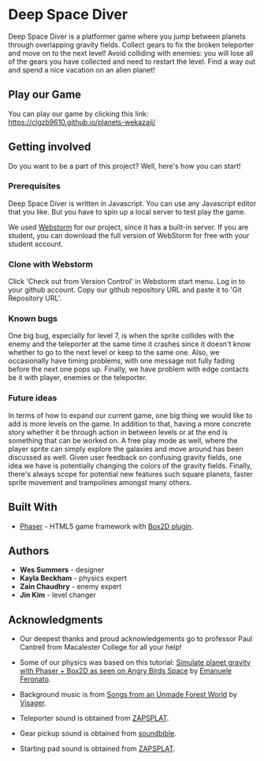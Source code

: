 # Deep Space Diver

Deep Space Diver is a platformer game where you jump between planets through overlapping gravity fields. Collect gears to fix the broken teleporter and move on to the next level! Avoid colliding with enemies: you will lose all of the gears you have collected and need to restart the level. Find a way out and spend a nice vacation on an alien planet!

## Play our Game

You can play our game by clicking this link: https://clgzb9610.github.io/planets-wekazaji/

## Getting involved

Do you want to be a part of this project? Well, here's how you can start!

### Prerequisites

Deep Space Diver is written in Javascript. You can use any Javascript editor that you like. But you have to spin up a local server to test play the game.

We used [Webstorm](https://www.jetbrains.com/webstorm/download) for our project, since it has a built-in server. If you are student, you can download the full version of WebStorm for free with your student account.

### Clone with Webstorm

Click 'Check out from Version Control' in Webstorm start menu. Log in to your github account. Copy our github repository URL and paste it to 'Git Repository URL'.

### Known bugs

One big bug, especially for level 7, is when the sprite collides with the enemy and the teleporter at the same time it crashes since it doesn't know whether to go to the next level or keep to the same one. Also, we occasionally have timing problems, with one message not fully fading before the next one pops up. Finally, we have problem with edge contacts be it with player, enemies or the teleporter.

### Future ideas

In terms of how to expand our current game, one big thing we would like to add is more levels on the game. In addition to that, having a more concrete story whether it be through action in between levels or at the end is something that can be worked on. A free play mode as well, where the player sprite can simply explore the galaxies and move around has been discussed as well. Given user feedback on confusing gravity fields, one idea we have is potentially changing the colors of the gravity fields. Finally, there's always scope for potential new features such square planets, faster sprite movement and trampolines amongst many others.

## Built With

* [Phaser](https://phaser.io/) - HTML5 game framework with [Box2D plugin](https://phaser.io/shop/plugins/box2d).

## Authors

* **Wes Summers** - designer
* **Kayla Beckham** - physics expert
* **Zain Chaudhry** - enemy expert
* **Jin Kim** - level changer

## Acknowledgments

* Our deepest thanks and proud acknowledgements go to professor Paul Cantrell from Macalester College for all your help!

* Some of our physics was based on this tutorial: [Simulate planet gravity with Phaser + Box2D as seen on Angry Birds Space](http://www.emanueleferonato.com/2015/06/19/simulate-planet-gravity-with-phaser-box2d-as-seen-on-angry-birds-space/) by [Emanuele Feronato](http://www.emanueleferonato.com/).
* Background music is from [Songs from an Unmade Forest World](http://freemusicarchive.org/music/Visager/Songs_from_an_Unmade_Forest_World/) by [Visager](http://freemusicarchive.org/music/Visager/).
* Teleporter sound is obtained from [ZAPSPLAT](https://www.zapsplat.com/music/magical-portal-open-1/).
* Gear pickup sound is obtained from [soundbible](http://soundbible.com/1628-Ting.html).
* Starting pad sound is obtained from [ZAPSPLAT](https://www.zapsplat.com/music/telekinesis-blast-magical-zap-2/).
